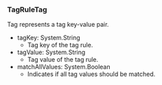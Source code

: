 ### TagRuleTag
Tag represents a tag key-value pair.

- tagKey: System.String
  - Tag key of the tag rule.
- tagValue: System.String
  - Tag value of the tag rule.
- matchAllValues: System.Boolean
  - Indicates if all tag values should be matched.
